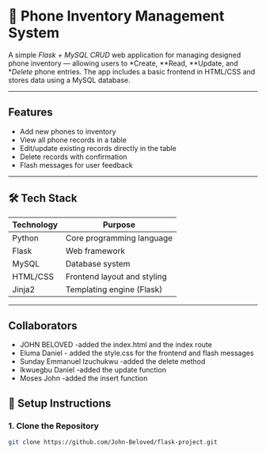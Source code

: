 # 📱 Phone Inventory Management System

A simple *Flask + MySQL CRUD* web application for managing designed phone inventory — allowing users to *Create, **Read, **Update, and **Delete* phone entries. The app includes a basic frontend in HTML/CSS and stores data using a MySQL database.

---

##  Features

-  Add new phones to inventory
-  View all phone records in a table
-  Edit/update existing records directly in the table
-  Delete records with confirmation
-  Flash messages for user feedback

---

## 🛠 Tech Stack

| Technology     | Purpose                    |
|----------------|----------------------------|
| Python         | Core programming language  |
| Flask          | Web framework              |
| MySQL          | Database system            |
| HTML/CSS       | Frontend layout and styling |
| Jinja2         | Templating engine (Flask)  |

---

## Collaborators
- JOHN BELOVED -added the index.html and the index route
- Eluma Daniel - added the style.css for the frontend and flash messages
- Sunday Emmanuel Izuchukwu -added the delete method
- Ikwuegbu Daniel -added the update function
- Moses John -added the insert function

## 💾 Setup Instructions

### 1. Clone the Repository
```bash
git clone https://github.com/John-Beloved/flask-project.git